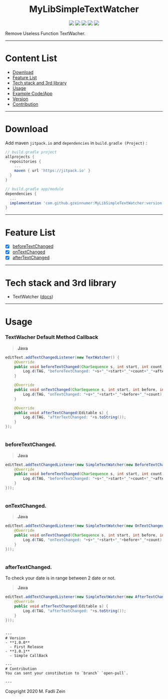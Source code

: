 <h1 align="center">
    MyLibSimpleTextWatcher
</h1>

<p align="center">
    <a><img src="https://img.shields.io/badge/Version-1.0.1-brightgreen.svg?style=flat"></a>
    <a><img src="https://img.shields.io/badge/ID-gzeinnumer-blue.svg?style=flat"></a>
    <a><img src="https://img.shields.io/badge/Java-Suport-green?logo=java&style=flat"></a>
    <a><img src="https://img.shields.io/badge/Kotlin-Suport-green?logo=kotlin&style=flat"></a>
    <a href="https://github.com/gzeinnumer"><img src="https://img.shields.io/github/followers/gzeinnumer?label=follow&style=social"></a>
    <br>
    <p>Remove Useless Function TextWacher.</p>
</p>

---
# Content List
* [Download](#download)
* [Feature List](#feature-list)
* [Tech stack and 3rd library](#tech-stack-and-3rd-library)
* [Usage](#usage)
* [Example Code/App](#example-codeapp)
* [Version](#version)
* [Contribution](#contribution)

---
# Download
Add maven `jitpack.io` and `dependencies` in `build.gradle (Project)` :
```gradle
// build.gradle project
allprojects {
  repositories {
    ...
    maven { url 'https://jitpack.io' }
  }
}

// build.gradle app/module
dependencies {
  ...
  implementation 'com.github.gzeinnumer:MyLibSimpleTextWatcher:version'
}
```

---
# Feature List
- [x] [beforeTextChanged](#beforetextchanged)
- [x] [onTextChanged](#ontextchanged)
- [x] [afterTextChanged](#aftertextchanged)

---
# Tech stack and 3rd library
- TextWatcher ([docs](https://developer.android.com/reference/android/text/TextWatcher))

---
# Usage

### TextWacher Default Method Callback  
> **Java**
```java
editText.addTextChangedListener(new TextWatcher() {
    @Override
    public void beforeTextChanged(CharSequence s, int start, int count, int after) {
        Log.d(TAG, "beforeTextChanged: "+s+"_"+start+"_"+count+"_"+after);
    }

    @Override
    public void onTextChanged(CharSequence s, int start, int before, int count) {
        Log.d(TAG, "onTextChanged: "+s+"_"+start+"_"+before+"_"+count);
    }

    @Override
    public void afterTextChanged(Editable s) {
        Log.d(TAG, "afterTextChanged: "+s.toString());
    }
});
```
#
### beforeTextChanged.
> **Java**
```java
editText.addTextChangedListener(new SimpleTextWatcher(new BeforeTextChanged() {
    @Override
    public void beforeTextChanged(CharSequence s, int start, int count, int after) {
        Log.d(TAG, "beforeTextChanged: "+s+"_"+start+"_"+count+"_"+after);
    }
}));
```

#
### onTextChanged.
> **Java**
```java
editText.addTextChangedListener(new SimpleTextWatcher(new OnTextChanged() {
    @Override
    public void onTextChanged(CharSequence s, int start, int before, int count) {
        Log.d(TAG, "onTextChanged: "+s+"_"+start+"_"+before+"_"+count);
    }
}));
```

#
### **afterTextChanged.**
To check your date is in range between 2 date or not.
> **Java**
```java
editText.addTextChangedListener(new SimpleTextWatcher(new AfterTextChanged() {
    @Override
    public void afterTextChanged(Editable s) {
        Log.d(TAG, "afterTextChanged: "+s.toString());
    }
}));
```
```

---
# Version
- **1.0.0**
  - First Release
- **1.0.1**
  - Simple CallBack

---
# Contribution
You can sent your constibution to `branch` `open-pull`.

---

```
Copyright 2020 M. Fadli Zein
```
